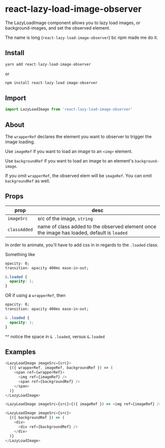 # react-lazy-load-image-observer

The LazyLoadImage component allows you to lazy load images, or background-images, and set the observed element.

The name is long (`react-lazy-load-image-observer`) bc npm made me do it.

## Install

```js
yarn add react-lazy-load-image-observer
```

or

```js
npm install react-lazy-load-image-observer
```

## Import

```js
import LazyLoadImage from 'react-lazy-load-image-observer'
```

## About

The `wrapperRef` declares the element you want to observer to trigger the image loading.

Use `imageRef` if you want to load an image to an `<img>` element.

Use `backgroundRef` if you want to load an image to an element's `background-image`.

If you omit `wrapperRef`, the observed elem will be `imageRef`. You can omit `backgroundRef` as well.

## Props

| prop                    | desc                                                                                       |
| ----------------------- | ------------------------------------------------------------------------------------------ |
| <code>imageSrc</code>   | src of the image, `string`                                                                 |
| <code>classAdded</code> | name of class added to the observed element once the image has loaded, default is `loaded` |

In order to animate, you'll have to add css in in regards to the `.loaded` class.

Something like

```css
opacity: 0;
transition: opacity 400ms ease-in-out;

&.loaded {
  opacity: 1;
}
```

OR if using a `wrapperRef`, then

```css
opacity: 0;
transition: opacity 400ms ease-in-out;

& .loaded {
  opacity: 1;
}
```

^^ notice the space in `& .loaded`, versus `&.loaded`

## Examples

```js
<LazyLoadImage imageSrc={src}>
  {({ wrapperRef, imageRef, backgroundRef }) => (
    <span ref={wrapperRef}>
      <img ref={imageRef} />
      <span ref={backgroundRef} />
    </span>
  )}
</LazyLoadImage>
```

```js
<LazyLoadImage imageSrc={src}>{({ imageRef }) => <img ref={imageRef} />}</LazyLoadImage>
```

```js
<LazyLoadImage imageSrc={src}>
  {({ backgroundRef }) => (
    <div>
      <div ref={backgroundRef} />
    </div>
  )}
</LazyLoadImage>
```
